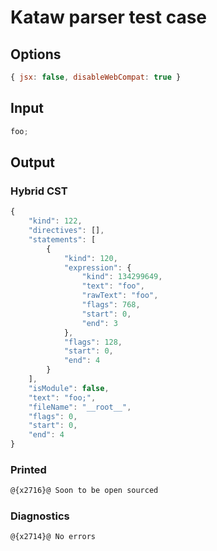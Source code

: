 # Kataw parser test case

## Options

`````js
{ jsx: false, disableWebCompat: true }
`````

## Input

`````js
foo;
`````

## Output

### Hybrid CST

```javascript
{
    "kind": 122,
    "directives": [],
    "statements": [
        {
            "kind": 120,
            "expression": {
                "kind": 134299649,
                "text": "foo",
                "rawText": "foo",
                "flags": 768,
                "start": 0,
                "end": 3
            },
            "flags": 128,
            "start": 0,
            "end": 4
        }
    ],
    "isModule": false,
    "text": "foo;",
    "fileName": "__root__",
    "flags": 0,
    "start": 0,
    "end": 4
}
```

### Printed

```javascript
@{x2716}@ Soon to be open sourced
```

### Diagnostics

```javascript
@{x2714}@ No errors
```

